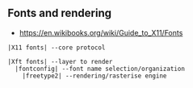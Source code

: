 ## Fonts and rendering
* https://en.wikibooks.org/wiki/Guide_to_X11/Fonts

```
|X11 fonts| --core protocol

|Xft fonts| --layer to render
  |fontconfig| --font name selection/organization
    |freetype2| --rendering/rasterise engine
```
